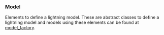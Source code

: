 ### Model

Elements to define a lightning model. These are abstract classes to define a lightning
model and models using these elements can be found at [model_factory](../model_factory).
